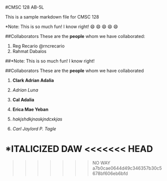 
#CMSC 128 AB-5L

This is a sample markdown file for CMSC 128

*Note: This is so much fun! I know right!
:smile: :smile: :smile: :smile: :smile: 

##Collaborators
These are the **people** whom we have collaborated:
1. Reg Recario @rncrecario
2. Rahmat Dabalos

##*Note: This is so much fun! I know right!

##Collaborators
These are the **people** whom we have collaborated

1. **Clark Adrian Adalia**
2. *Adrian Luna*
3. __Cal Adalia__ 


1. **Erica Mae Yeban**
2. *hakjshdkjnaskjndcxkjas*
3. *Carl Jaylord P. Tagle*


*ITALICIZED DAW
<<<<<<< HEAD
=======
>>>>>>> NO WAY
>>>>>>> a7b0cae0644d49c346357b30c5678bf606eb6bfd
